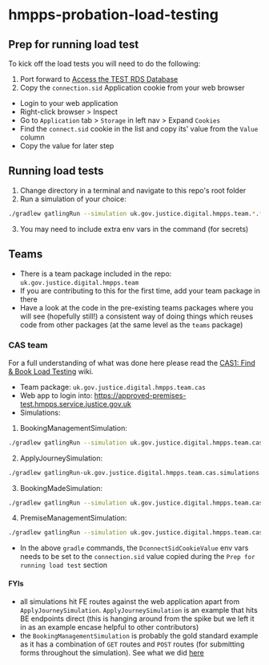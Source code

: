 # hmpps-probation-load-testing

## Prep for running load test
To kick off the load tests you will need to do the following:

1. Port forward to [Access the TEST RDS Database](https://user-guide.cloud-platform.service.justice.gov.uk/documentation/other-topics/rds-external-access.html#accessing-your-rds-database)
2. Copy the `connection.sid` Application cookie from your web browser 
* Login to your web application
* Right-click browser > Inspect
* Go to `Application` tab > `Storage` in left nav > Expand `Cookies`
* Find the `connect.sid` cookie in the list and copy its' value from the `Value` column
* Copy the value for later step

## Running load tests
1. Change directory in a terminal and navigate to this repo's root folder
2. Run a simulation of your choice:
```bash
./gradlew gatlingRun --simulation uk.gov.justice.digital.hmpps.team.*.*Simulation
```
3. You may need to include extra env vars in the command (for secrets)

## Teams
* There is a team package included in the repo: `uk.gov.justice.digital.hmpps.team`
* If you are contributing to this for the first time, add your team package in there  
* Have a look at the code in the pre-existing teams packages where you will see (hopefully still!) a consistent way of doing things which reuses code from other packages (at the same level as the `teams` package)

### CAS team
For a full understanding of what was done here please read the [CAS1: Find & Book Load Testing](https://dsdmoj.atlassian.net/wiki/spaces/AP/pages/5442600996/CAS1+Find+Book+Load+Testing) wiki.
* Team package: `uk.gov.justice.digital.hmpps.team.cas`
* Web app to login into: https://approved-premises-test.hmpps.service.justice.gov.uk
* Simulations:
1. BookingManagementSimulation:
```bash
./gradlew gatlingRun --simulation uk.gov.justice.digital.hmpps.team.cas.simulations.BookingManagementSimulation -Dprotocol=https -Ddomain=approved-premises-test.hmpps.service.justice.gov.uk -Ddb_port=5432 -Ddb_name=<secret> -Ddb_username=<secret> -Ddb_password=<secret> -DconnectSidCookieValue=<copied_in_prep_section>
```
2. ApplyJourneySimulation:
```bash
./gradlew gatlingRun-uk.gov.justice.digital.hmpps.team.cas.simulations.ApplyJourneySimulation -Dprofile=dev -Dprotocol=https -Ddomain=approved-premises-api-dev.hmpps.service.justice.gov.uk -Ddb_port=5432 -Ddb_name=<secret> -Ddb_username=<secret> -Ddb_password=<secret>. -DauthBaseUrl=https://sign-in-dev.hmpps.service.justice.gov.uk
```
3. BookingMadeSimulation:
```bash
./gradlew gatlingRun --simulation uk.gov.justice.digital.hmpps.team.cas.simulations.BookingMadeSimulation -Dprotocol=https -Ddomain=approved-premises-test.hmpps.service.justice.gov.uk -Ddb_port=5432 -Ddb_name=<secret> -Ddb_username=<secret> -Ddb_password=<secret> -DconnectSidCookieValue=<copied_in_prep_section>
```
4. PremiseManagementSimulation:
```bash
./gradlew gatlingRun --simulation uk.gov.justice.digital.hmpps.team.cas.simulations.PremiseManagementSimulation -Dprotocol=https -Ddomain=approved-premises-test.hmpps.service.justice.gov.uk -Ddb_port=5432 -Ddb_name=<secret> -Ddb_username=<secret> -Ddb_password=<secret> -DconnectSidCookieValue=<copied_in_prep_section>
```
* In the above `gradle` commands, the `DconnectSidCookieValue` env vars needs to be set to the `connection.sid` value copied during the `Prep for running load test` section

#### FYIs
* all simulations hit FE routes against the web application apart from `ApplyJourneySimulation`. `ApplyJourneySimulation` is an example that hits BE endpoints direct (this is hanging around from the spike but we left it in as an example encase helpful to other contributors)
* the `BookingManagementSimulation` is probably the gold standard example as it has a combination of `GET` routes and `POST` routes (for submitting forms throughout the simulation). See what we did [here](https://dsdmoj.atlassian.net/wiki/spaces/AP/pages/5501583503/Booking+Management+Simulation)
